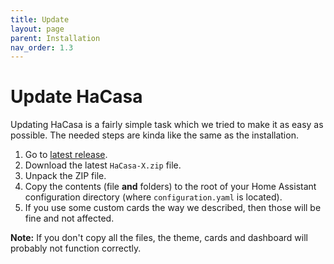 ```yaml
---
title: Update
layout: page
parent: Installation
nav_order: 1.3
---
```


# Update HaCasa

Updating HaCasa is a fairly simple task which we tried to make it as easy as possible. The needed steps are kinda like the same as the installation.

1. Go to [latest release](https://github.com/damianeickhoff/HaCasa/releases).
2. Download the latest `HaCasa-X.zip` file.
3. Unpack the ZIP file.
4. Copy the contents (file **and** folders) to the root of your Home Assistant configuration directory (where `configuration.yaml` is located).
5. If you use some custom cards the way we described, then those will be fine and not affected.

**Note:** If you don't copy all the files, the theme, cards and dashboard will probably not function correctly.

